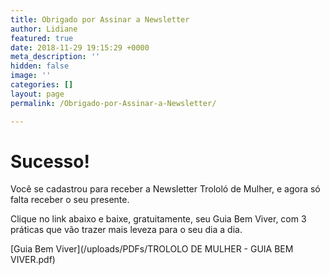 ```yaml
---
title: Obrigado por Assinar a Newsletter
author: Lidiane
featured: true
date: 2018-11-29 19:15:29 +0000
meta_description: ''
hidden: false
image: ''
categories: []
layout: page
permalink: /Obrigado-por-Assinar-a-Newsletter/

---
```

# Sucesso! 

Você se cadastrou para receber a Newsletter Trololó de Mulher, e agora só falta receber o seu presente. 

Clique no link abaixo e baixe, gratuitamente, seu Guia Bem Viver, com 3 práticas que vão trazer mais leveza para o seu dia a dia.

[Guia Bem Viver](/uploads/PDFs/TROLOLO DE MULHER - GUIA BEM VIVER.pdf)
